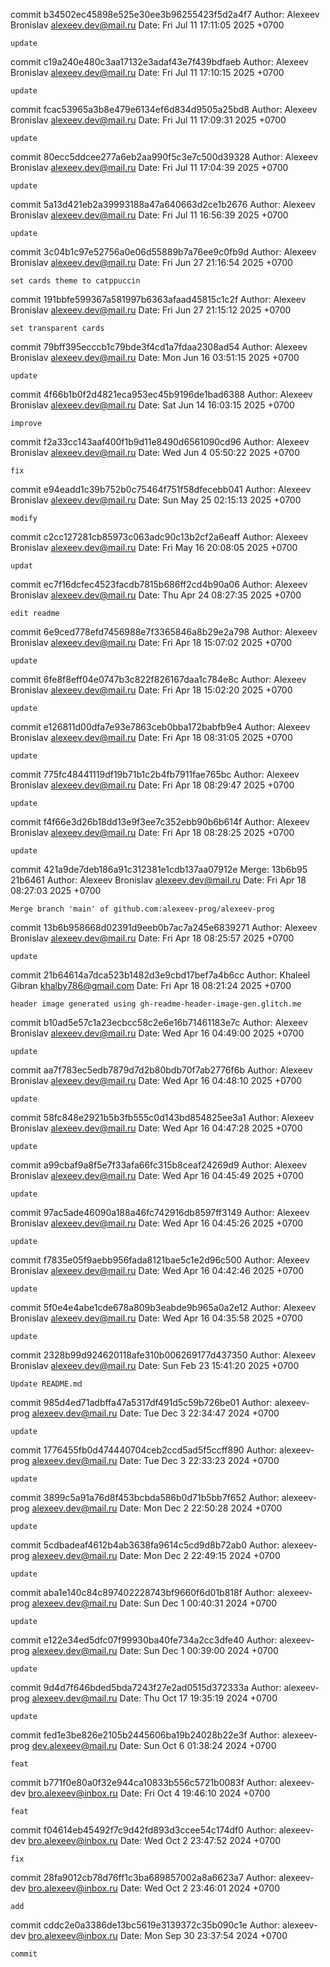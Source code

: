 commit b34502ec45898e525e30ee3b96255423f5d2a4f7
Author: Alexeev Bronislav <alexeev.dev@mail.ru>
Date:   Fri Jul 11 17:11:05 2025 +0700

    update

commit c19a240e480c3aa17132e3adaf43e7f439bdfaeb
Author: Alexeev Bronislav <alexeev.dev@mail.ru>
Date:   Fri Jul 11 17:10:15 2025 +0700

    update

commit fcac53965a3b8e479e6134ef6d834d9505a25bd8
Author: Alexeev Bronislav <alexeev.dev@mail.ru>
Date:   Fri Jul 11 17:09:31 2025 +0700

    update

commit 80ecc5ddcee277a6eb2aa990f5c3e7c500d39328
Author: Alexeev Bronislav <alexeev.dev@mail.ru>
Date:   Fri Jul 11 17:04:39 2025 +0700

    update

commit 5a13d421eb2a39993188a47a640663d2ce1b2676
Author: Alexeev Bronislav <alexeev.dev@mail.ru>
Date:   Fri Jul 11 16:56:39 2025 +0700

    update

commit 3c04b1c97e52756a0e06d55889b7a76ee9c0fb9d
Author: Alexeev Bronislav <alexeev.dev@mail.ru>
Date:   Fri Jun 27 21:16:54 2025 +0700

    set cards theme to catppuccin

commit 191bbfe599367a581997b6363afaad45815c1c2f
Author: Alexeev Bronislav <alexeev.dev@mail.ru>
Date:   Fri Jun 27 21:15:12 2025 +0700

    set transparent cards

commit 79bff395ecccb1c79bde3f4cd1a7fdaa2308ad54
Author: Alexeev Bronislav <alexeev.dev@mail.ru>
Date:   Mon Jun 16 03:51:15 2025 +0700

    update

commit 4f66b1b0f2d4821eca953ec45b9196de1bad6388
Author: Alexeev Bronislav <alexeev.dev@mail.ru>
Date:   Sat Jun 14 16:03:15 2025 +0700

    improve

commit f2a33cc143aaf400f1b9d11e8490d6561090cd96
Author: Alexeev Bronislav <alexeev.dev@mail.ru>
Date:   Wed Jun 4 05:50:22 2025 +0700

    fix

commit e94eadd1c39b752b0c75464f751f58dfecebb041
Author: Alexeev Bronislav <alexeev.dev@mail.ru>
Date:   Sun May 25 02:15:13 2025 +0700

    modify

commit c2cc127281cb85973c063adc90c13b2cf2a6eaff
Author: Alexeev Bronislav <alexeev.dev@mail.ru>
Date:   Fri May 16 20:08:05 2025 +0700

    updat

commit ec7f16dcfec4523facdb7815b686ff2cd4b90a06
Author: Alexeev Bronislav <alexeev.dev@mail.ru>
Date:   Thu Apr 24 08:27:35 2025 +0700

    edit readme

commit 6e9ced778efd7456988e7f3365846a8b29e2a798
Author: Alexeev Bronislav <alexeev.dev@mail.ru>
Date:   Fri Apr 18 15:07:02 2025 +0700

    update

commit 6fe8f8eff04e0747b3c822f826167daa1c784e8c
Author: Alexeev Bronislav <alexeev.dev@mail.ru>
Date:   Fri Apr 18 15:02:20 2025 +0700

    update

commit e126811d00dfa7e93e7863ceb0bba172babfb9e4
Author: Alexeev Bronislav <alexeev.dev@mail.ru>
Date:   Fri Apr 18 08:31:05 2025 +0700

    update

commit 775fc48441119df19b71b1c2b4fb7911fae765bc
Author: Alexeev Bronislav <alexeev.dev@mail.ru>
Date:   Fri Apr 18 08:29:47 2025 +0700

    update

commit f4f66e3d26b18dd13e9f3ee7c352ebb90b6b614f
Author: Alexeev Bronislav <alexeev.dev@mail.ru>
Date:   Fri Apr 18 08:28:25 2025 +0700

    update

commit 421a9de7deb186a91c312381e1cdb137aa07912e
Merge: 13b6b95 21b6461
Author: Alexeev Bronislav <alexeev.dev@mail.ru>
Date:   Fri Apr 18 08:27:03 2025 +0700

    Merge branch 'main' of github.com:alexeev-prog/alexeev-prog

commit 13b6b958668d02391d9eeb0b7ac7a245e6839271
Author: Alexeev Bronislav <alexeev.dev@mail.ru>
Date:   Fri Apr 18 08:25:57 2025 +0700

    update

commit 21b64614a7dca523b1482d3e9cbd17bef7a4b6cc
Author: Khaleel Gibran <khalby786@gmail.com>
Date:   Fri Apr 18 08:21:24 2025 +0700

    header image generated using gh-readme-header-image-gen.glitch.me

commit b10ad5e57c1a23ecbcc58c2e6e16b71461183e7c
Author: Alexeev Bronislav <alexeev.dev@mail.ru>
Date:   Wed Apr 16 04:49:00 2025 +0700

    update

commit aa7f783ec5edb7879d7d2b80bdb70f7ab2776f6b
Author: Alexeev Bronislav <alexeev.dev@mail.ru>
Date:   Wed Apr 16 04:48:10 2025 +0700

    update

commit 58fc848e2921b5b3fb555c0d143bd854825ee3a1
Author: Alexeev Bronislav <alexeev.dev@mail.ru>
Date:   Wed Apr 16 04:47:28 2025 +0700

    update

commit a99cbaf9a8f5e7f33afa66fc315b8ceaf24269d9
Author: Alexeev Bronislav <alexeev.dev@mail.ru>
Date:   Wed Apr 16 04:45:49 2025 +0700

    update

commit 97ac5ade46090a188a46fc742916db8597ff3149
Author: Alexeev Bronislav <alexeev.dev@mail.ru>
Date:   Wed Apr 16 04:45:26 2025 +0700

    update

commit f7835e05f9aebb956fada8121bae5c1e2d96c500
Author: Alexeev Bronislav <alexeev.dev@mail.ru>
Date:   Wed Apr 16 04:42:46 2025 +0700

    update

commit 5f0e4e4abe1cde678a809b3eabde9b965a0a2e12
Author: Alexeev Bronislav <alexeev.dev@mail.ru>
Date:   Wed Apr 16 04:35:58 2025 +0700

    update

commit 2328b99d924620118afe310b006269177d437350
Author: Alexeev Bronislav <alexeev.dev@mail.ru>
Date:   Sun Feb 23 15:41:20 2025 +0700

    Update README.md

commit 985d4ed71adbffa47a5317df491d5c59b726be01
Author: alexeev-prog <alexeev.dev@mail.ru>
Date:   Tue Dec 3 22:34:47 2024 +0700

    update

commit 1776455fb0d474440704ceb2ccd5ad5f5ccff890
Author: alexeev-prog <alexeev.dev@mail.ru>
Date:   Tue Dec 3 22:33:23 2024 +0700

    update

commit 3899c5a91a76d8f453bcbda586b0d71b5bb7f652
Author: alexeev-prog <alexeev.dev@mail.ru>
Date:   Mon Dec 2 22:50:28 2024 +0700

    update

commit 5cdbadeaf4612b4ab3638fa9614c5cd9d8b72ab0
Author: alexeev-prog <alexeev.dev@mail.ru>
Date:   Mon Dec 2 22:49:15 2024 +0700

    update

commit aba1e140c84c897402228743bf9660f6d01b818f
Author: alexeev-prog <alexeev.dev@mail.ru>
Date:   Sun Dec 1 00:40:31 2024 +0700

    update

commit e122e34ed5dfc07f99930ba40fe734a2cc3dfe40
Author: alexeev-prog <alexeev.dev@mail.ru>
Date:   Sun Dec 1 00:39:00 2024 +0700

    update

commit 9d4d7f646bded5bda7243f27e2ad0515d372333a
Author: alexeev-prog <alexeev.dev@mail.ru>
Date:   Thu Oct 17 19:35:19 2024 +0700

    update

commit fed1e3be826e2105b2445606ba19b24028b22e3f
Author: alexeev-prog <dev.alexeev@mail.ru>
Date:   Sun Oct 6 01:38:24 2024 +0700

    feat

commit b771f0e80a0f32e944ca10833b556c5721b0083f
Author: alexeev-dev <bro.alexeev@inbox.ru>
Date:   Fri Oct 4 19:46:10 2024 +0700

    feat

commit f04614eb45492f7c9d42fd893d3ccee54c174df0
Author: alexeev-dev <bro.alexeev@inbox.ru>
Date:   Wed Oct 2 23:47:52 2024 +0700

    fix

commit 28fa9012cb78d76ff1c3ba689857002a8a6623a7
Author: alexeev-dev <bro.alexeev@inbox.ru>
Date:   Wed Oct 2 23:46:01 2024 +0700

    add

commit cddc2e0a3386de13bc5619e3139372c35b090c1e
Author: alexeev-dev <bro.alexeev@inbox.ru>
Date:   Mon Sep 30 23:37:54 2024 +0700

    commit
